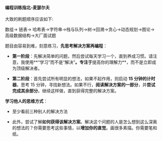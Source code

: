 #### 编程训练指北-麦瑟尔夫

大致的刷题顺序应该如下:

数组-> 链表-> 哈希表->字符串->栈与队列->树->回溯->贪心->动态规划->图论->高级数据结构->大厂面试题

题目由容易到难，刻意练习，**先思考解决方案再编程**：

- **第一阶段**：先解决简单的问题，然后尝试每天学习一个，直到养成习惯。请注意，我使用**“学习”而不是“解决”**。专注于**提高你的理解力**，而不是立即成为顶级解决者。

- **第二阶段**：首先尝试所有明显的想法，如果不起作用，则启动 **15 分钟的计时器**。思考 15 分钟，寻找新想法。如果不行，**阅读解决方案的一部分**，并**尝试完成其余部分**。继续这样做，直到获得完整的解决方案。

**学习他人的思维方式**：

- 至少看前三种别人的解决方法

- 此外，尝试了解**如何获得该解决方案**。解决这个问题的人是怎么想到这么深奥的想法的？你需要思考这些事情，以**增加你的直觉**。画很多素描。你需要笔和纸。

